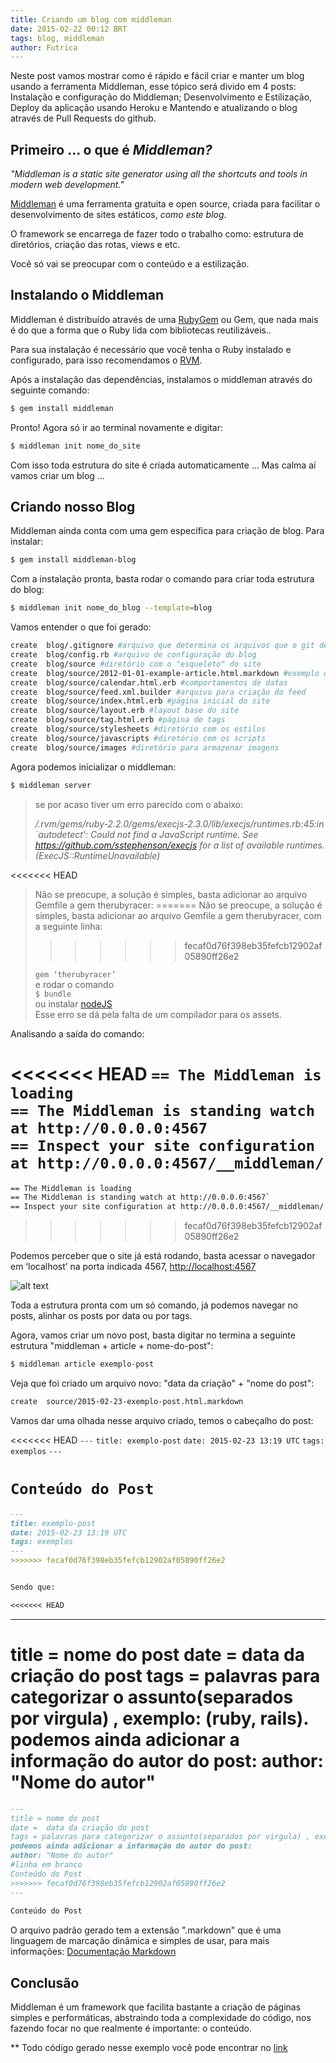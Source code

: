 ```yaml
---
title: Criando um blog com middleman
date: 2015-02-22 00:12 BRT
tags: blog, middleman
author: Futrica
---
```


Neste post vamos mostrar como é rápido e fácil criar e manter um blog usando a ferramenta Middleman, esse tópico será divido em 4 posts: Instalação e configuração do Middleman; Desenvolvimento e Estilização, Deploy da aplicação usando Heroku e Mantendo e atualizando o blog através de Pull Requests do github.

## Primeiro ... o que é *Middleman?*

*"Middleman is a static site generator using all the shortcuts and tools in modern web development."*

[Middleman](https://middlemanapp.com/) é uma ferramenta gratuita e open source, criada para facilitar o desenvolvimento de sites estáticos, *como este blog*.

O framework se encarrega de fazer todo o trabalho como: estrutura de diretórios, criação das rotas, views e etc.

Você só vai se preocupar com o conteúdo e a estilização.

## Instalando o Middleman

Middleman é distribuído através de uma [RubyGem](https://rubygems.org/) ou Gem, que nada mais é do que a forma que o Ruby lida com bibliotecas reutilizáveis..

Para sua instalação é necessário que você tenha o Ruby instalado e configurado, para isso recomendamos o [RVM](https://rvm.io/rvm/install).

Após a instalação das dependências, instalamos o middleman através do seguinte comando:

```bash
$ gem install middleman
```

Pronto! Agora só ir ao terminal novamente e digitar:

```bash
$ middleman init nome_do_site
```

Com isso toda estrutura do site é criada automaticamente … Mas calma aí vamos criar um blog … 

## Criando nosso Blog
Middleman ainda conta com uma gem específica para criação de blog. Para instalar:

```bash
$ gem install middleman-blog
```

Com a instalação pronta, basta rodar o comando para criar toda estrutura do blog:

```bash
$ middleman init nome_do_blog --template=blog
```

Vamos entender o que foi gerado:

```bash
create  blog/.gitignore #arquivo que determina os arquivos que o git deve ignorar
create  blog/config.rb #arquivo de configuração do blog
create  blog/source #diretório com o "esqueleto" do site
create  blog/source/2012-01-01-example-article.html.markdown #exemplo de post
create  blog/source/calendar.html.erb #comportamentos de datas
create  blog/source/feed.xml.builder #arquivo para criação do feed
create  blog/source/index.html.erb #página inicial do site
create  blog/source/layout.erb #layout base do site
create  blog/source/tag.html.erb #página de tags
create  blog/source/stylesheets #diretório com os estilos
create  blog/source/javascripts #diretório com os scripts
create  blog/source/images #diretório para armazenar imagens
```


Agora podemos inicializar o middleman:

```bash 
$ middleman server
```


> se por acaso tiver um erro parecido com o abaixo:
>
> */.rvm/gems/ruby-2.2.0/gems/execjs-2.3.0/lib/execjs/runtimes.rb:45:in `autodetect': Could not find a JavaScript runtime. See https://github.com/sstephenson/execjs for a list of available runtimes. (ExecJS::RuntimeUnavailable)*
>
<<<<<<< HEAD
> Não se preocupe, a solução é simples, basta adicionar ao arquivo Gemfile a gem therubyracer:
=======
> Não se preocupe, a solução é simples, basta adicionar ao arquivo Gemfile a gem therubyracer, com a seguinte linha:
>>>>>>> fecaf0d76f398eb35fefcb12902af05890ff26e2
>
> `gem ‘therubyracer’`<br />
> e rodar o comando<br />
> `$ bundle`<br />
> ou instalar [nodeJS](http://nodejs.org/) <br />
> Esse erro se dá pela falta de um compilador para os assets.

Analisando a saída do comando:

<<<<<<< HEAD
`== The Middleman is loading`<br />
`== The Middleman is standing watch at http://0.0.0.0:4567`<br />
`== Inspect your site configuration at http://0.0.0.0:4567/__middleman/`
=======
```bash
== The Middleman is loading
== The Middleman is standing watch at http://0.0.0.0:4567`
== Inspect your site configuration at http://0.0.0.0:4567/__middleman/
```
>>>>>>> fecaf0d76f398eb35fefcb12902af05890ff26e2

Podemos perceber que o site já está rodando, basta acessar o navegador em ‘localhost’ na porta indicada 4567, [http://localhost:4567](http://localhost:4567)

 ![alt text](/images/blog.png "blog no ar!") 

Toda a estrutura pronta com um só comando, já podemos navegar no posts, alinhar os posts por data ou por tags.

Agora, vamos criar um novo post, basta digitar no termina a seguinte estrutura "middleman + article + nome-do-post":

```bash 
$ middleman article exemplo-post
```

Veja que foi criado um arquivo novo: "data da criação" + "nome do post":

```bash 
create  source/2015-02-23-exemplo-post.html.markdown
```

Vamos dar uma olhada nesse arquivo criado, temos o cabeçalho do post:

<<<<<<< HEAD
`---`
`title: exemplo-post`
`date: 2015-02-23 13:19 UTC`
`tags: exemplos`
`---`

`Conteúdo do Post`
=======

```markdown
---
title: exemplo-post
date: 2015-02-23 13:19 UTC
tags: exemplos
--- 
>>>>>>> fecaf0d76f398eb35fefcb12902af05890ff26e2


Sendo que:

<<<<<<< HEAD

````` 
---
  title = nome do post
  date =  data da criação do post
  tags = palavras para categorizar o assunto(separados por virgula) , exemplo: (ruby, rails).
  podemos ainda adicionar a informação do autor do post:
  author: "Nome do autor"
=======
```markdown
---
title = nome do post
date =  data da criação do post
tags = palavras para categorizar o assunto(separados por virgula) , exemplo: (ruby, rails).
podemos ainda adicionar a informação do autor do post:
author: "Nome do autor"
#linha em branco
Conteúdo do Post
>>>>>>> fecaf0d76f398eb35fefcb12902af05890ff26e2
---
 
Conteúdo do Post
`````

O arquivo padrão gerado tem a extensão ".markdown" que é uma linguagem de marcação dinâmica e simples de usar, para mais informações: [Documentação Markdown](http://daringfireball.net/projects/markdown/syntax)

## Conclusão 

Middleman é um framework que facilita bastante a criação de páginas simples e performáticas, abstraindo toda a complexidade do código, nos fazendo focar no que realmente é importante: o conteúdo.

** Todo código gerado nesse exemplo você pode encontrar no [link](https://github.com/futrica/exemplo_blog)
